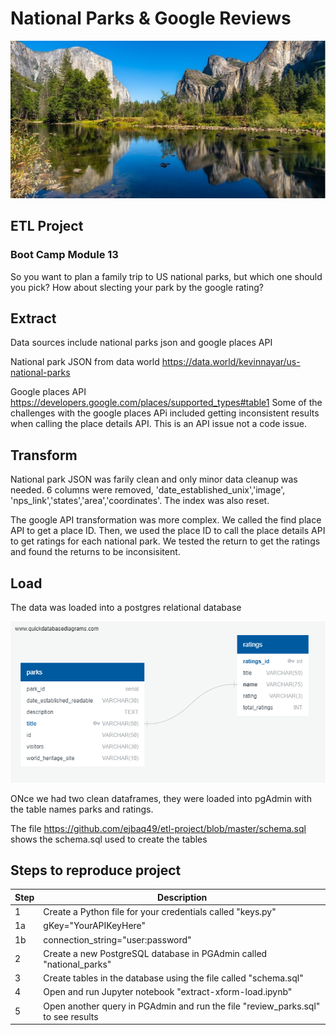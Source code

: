 # National Parks & Google Reviews
![alt_text](https://github.com/ejbaq49/etl-project/blob/master/resources/Yosemite-iStock.jpg?raw=true)
## ETL Project
### Boot Camp Module 13

So you want to plan a family trip to US national parks, but which one should you pick? How about slecting your park by the google rating? 

## Extract
Data sources include national parks json and google places API

National park JSON from data world
https://data.world/kevinnayar/us-national-parks

Google places API
https://developers.google.com/places/supported_types#table1
Some of the challenges with the google places APi included getting inconsistent results when calling the place details API. This is an API issue not a code issue. 

## Transform
National park JSON was farily clean and only minor data cleanup was needed. 6 columns were removed, 'date_established_unix','image', 'nps_link','states','area','coordinates'. The index was also reset.

The google API transformation was more complex. We called the find place API to get a place ID. Then, we used the place ID to call the place details API to get ratings for each national park. We tested the return to get the ratings and found the returns to be inconsisitent. 

## Load
The data was loaded into a postgres relational database

![alt text](https://github.com/ejbaq49/etl-project/blob/master/parks-ratings-model.png?raw=true)

ONce we had two clean dataframes, they were loaded into pgAdmin with the table names parks and ratings. 

The file https://github.com/ejbaq49/etl-project/blob/master/schema.sql shows the schema.sql used to create the tables

## Steps to reproduce project
Step | Description
----------|----------
1| Create a Python file for your credentials called "keys.py"
  1a| gKey="YourAPIKeyHere"
  1b| connection_string="user:password"
2| Create a new PostgreSQL database in PGAdmin called "national_parks"
3| Create tables in the database using the file called "schema.sql"
4| Open and run Jupyter notebook "extract-xform-load.ipynb"
5| Open another query in PGAdmin and run the file "review_parks.sql" to see results
